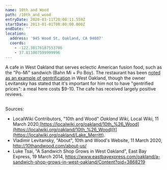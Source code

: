 ```yaml
---
name: 10th and Wood
path: /10th_and_wood
entryDate: 2020-03-11T20:08:11.559Z
startDate: 2013-01-01T08:00:00.000Z
endDate: ''
location:
  address: '945 Wood St, Oakland, CA 94607'
  coords:
    - -122.30176187553786
    - 37.811007599999996
---
```

A cafe in West Oakland that serves eclectic American fusion food, such as the
  "Po-Mi" sandwich (Bahn Mi + Po Boy). The restaurant has been [noted as an   example of
  gentrification](https://www.theguardian.com/world/gallery/2014/feb/11/oakland-from-gritty-to-gentrified-photos)   in West Oakland, though the owner Levitansky has stated that it's important
  for him not to have "gentrified prices": a meal here costs $9-10. The cafe has
  received largely positive reviews.

## 
Sources:

* LocalWiki Contributors, "10th and Wood" *Oakland Wiki,* Local Wiki, 11 March 2020,[https://localwiki.org/oakland/10th_%26_Wood](https://localwiki.org/oakland/10th_%26_Wood)[t](https://localwiki.org/oakland/Lake_Merritt).
* Vladimir Levitansky, "About", 10th and Wood's Website, 11 March 2020, <http://10thandwood.com/about-us/> 
* Luke Tsai, "A Sandwich Shop Grows in West Oakland", East Bay Express, 19 March 2014, <https://www.eastbayexpress.com/oakland/a-sandwich-shop-grows-in-west-oakland/Content?oid=3868219>
